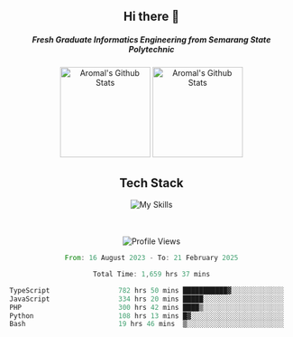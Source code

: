<div align="center">
  <h2>Hi there 👋</h2>

  <h5>Fresh Graduate Informatics Engineering from Semarang State Polytechnic</h5>

  <img
    height="160"
    alt="Aromal's Github Stats"
    src="https://github-readme-stats.vercel.app/api?username=dafariski77&show_icons=true&theme=tokyonight&count_private=true"
  />
  <img
    alt="Aromal's Github Stats"
    height="160"
    src="https://github-readme-stats.vercel.app/api/top-langs/?username=dafariski77&layout=compact&theme=tokyonight"
  />

  <h2>Tech Stack</h2>
  
![My Skills](https://simpleskill.icons.workers.dev/svg?i=typescript,next.js,react,tailwindcss,shadcnui,reactquery,prisma,socketdotio,zod)

  <br /><br />
  <img src="https://komarev.com/ghpvc/?username=dafariski77&abbreviated=true" alt="Profile Views">
    
  <!--START_SECTION:waka-->

```rust
From: 16 August 2023 - To: 21 February 2025

Total Time: 1,659 hrs 37 mins

TypeScript                 782 hrs 50 mins ███████████▓░░░░░░░░░░░░░   46.73 %
JavaScript                 334 hrs 20 mins █████░░░░░░░░░░░░░░░░░░░░   19.96 %
PHP                        300 hrs 42 mins ████▒░░░░░░░░░░░░░░░░░░░░   17.95 %
Python                     108 hrs 13 mins █▓░░░░░░░░░░░░░░░░░░░░░░░   06.46 %
Bash                       19 hrs 46 mins  ▒░░░░░░░░░░░░░░░░░░░░░░░░   01.18 %
```

<!--END_SECTION:waka-->
</div>
